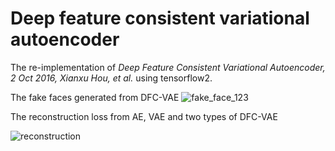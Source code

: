 # Deep feature consistent variational autoencoder

The re-implementation of _Deep Feature Consistent Variational Autoencoder, 2 Oct 2016,  Xianxu Hou, et al._ using tensorflow2.

The fake faces generated from DFC-VAE
![fake_face_123](https://user-images.githubusercontent.com/39563364/158728034-bd80347e-c130-4d08-a8ed-504484abea51.png)


The reconstruction loss from AE, VAE and two types of DFC-VAE

![reconstruction](https://user-images.githubusercontent.com/39563364/158734842-888e8d8d-892f-4486-8957-3561b9e42fde.png)
